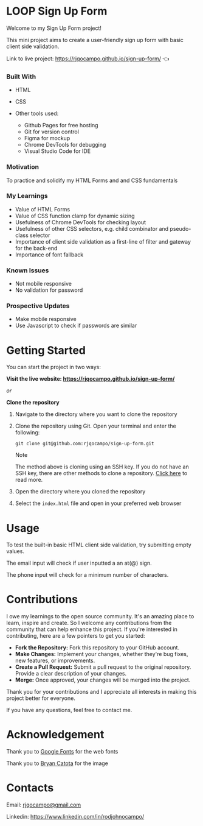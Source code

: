# LOOP Sign Up Form

Welcome to my Sign Up Form project! 

This mini project aims to create a user-friendly sign up form with basic client side validation.

Link to live project: https://rjqocampo.github.io/sign-up-form/ :point_left:

### Built With
* HTML
* CSS
* Other tools used:
  
  * Github Pages for free hosting
  * Git for version control
  * Figma for mockup
  * Chrome DevTools for debugging
  * Visual Studio Code for IDE

### Motivation
To practice and solidify my HTML Forms and  and CSS fundamentals

### My Learnings
* Value of HTML Forms
* Value of CSS function clamp for dynamic sizing
* Usefulness of Chrome DevTools for checking layout
* Usefulness of other CSS selectors, e.g. child combinator and pseudo-class selector
* Importance of client side validation as a first-line of filter and gateway for the back-end
* Importance of font fallback

### Known Issues
* Not mobile responsive
* No validation for password

### Prospective Updates
* Make mobile responsive
* Use Javascript to check if passwords are similar

# Getting Started
You can start the project in two ways:

**Visit the live website: https://rjqocampo.github.io/sign-up-form/**
  
_or_

**Clone the repository**

  1. Navigate to the directory where you want to clone the repository
  2. Clone the repository using Git. Open your terminal and enter the following:

      ```
     git clone git@github.com:rjqocampo/sign-up-form.git
      ```
      > [!NOTE]  
      > The method above is cloning using an SSH key. If you do not have an SSH key, there are other methods to clone a repository. [Click here](https://docs.github.com/en/repositories/creating-and-managing-repositories/cloning-a-repository) to read more.

  4. Open the directory where you cloned the repository
  5. Select the `index.html` file and open in your preferred web browser

# Usage
To test the built-in basic HTML client side validation, try submitting empty values.

The email input will check if user inputted a an at(@) sign.

The phone input will check for a minimum number of characters.

# Contributions

I owe my learnings to the open source community. It's an amazing place to learn, inspire and create.  So I welcome any contributions from the community that can help enhance this project. If you're interested in contributing, here are a few pointers to get you started:

* **Fork the Repository:** Fork this repository to your GitHub account.
* **Make Changes:** Implement your changes, whether they're bug fixes, new features, or improvements.
* **Create a Pull Request:** Submit a pull request to the original repository. Provide a clear description of your changes.
* **Merge:** Once approved, your changes will be merged into the project.

Thank you for your contributions and I appreciate all interests in making this project better for everyone. 

If you have any questions, feel free to contact me.

# Acknowledgement

Thank you to [Google Fonts](https://fonts.google.com/) for the web fonts

Thank you to [Bryan Catota](https://www.pexels.com/@catota/) for the image

# Contacts

Email: rjqocampo@gmail.com

Linkedin: https://www.linkedin.com/in/rodjohnocampo/

